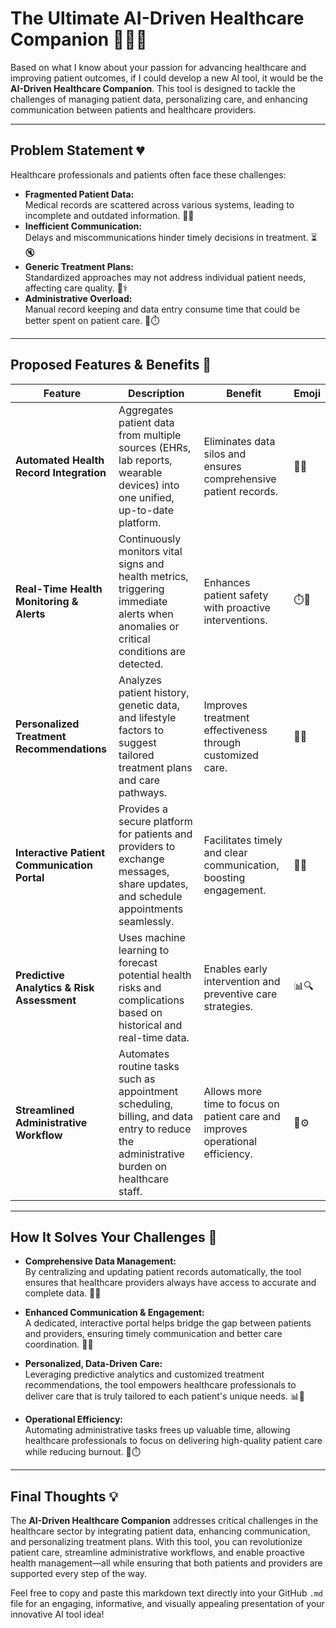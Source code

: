 # The Ultimate AI-Driven Healthcare Companion 🚀🏥💡

Based on what I know about your passion for advancing healthcare and improving patient outcomes, if I could develop a new AI tool, it would be the **AI-Driven Healthcare Companion**. This tool is designed to tackle the challenges of managing patient data, personalizing care, and enhancing communication between patients and healthcare providers.

---

## Problem Statement 💔

Healthcare professionals and patients often face these challenges:
- **Fragmented Patient Data:**  
  Medical records are scattered across various systems, leading to incomplete and outdated information. 📂❌
- **Inefficient Communication:**  
  Delays and miscommunications hinder timely decisions in treatment. ⏳🔇
- **Generic Treatment Plans:**  
  Standardized approaches may not address individual patient needs, affecting care quality. 👥⚕️
- **Administrative Overload:**  
  Manual record keeping and data entry consume time that could be better spent on patient care. 📝⏱️

---

## Proposed Features & Benefits 🎯

| **Feature**                                   | **Description**                                                                                                                                             | **Benefit**                                                         | **Emoji**          |
|-----------------------------------------------|-------------------------------------------------------------------------------------------------------------------------------------------------------------|----------------------------------------------------------------------|--------------------|
| **Automated Health Record Integration**       | Aggregates patient data from multiple sources (EHRs, lab reports, wearable devices) into one unified, up-to-date platform.                                  | Eliminates data silos and ensures comprehensive patient records.     | 🤖📂                |
| **Real-Time Health Monitoring & Alerts**      | Continuously monitors vital signs and health metrics, triggering immediate alerts when anomalies or critical conditions are detected.                      | Enhances patient safety with proactive interventions.                | ⏱️🚨                |
| **Personalized Treatment Recommendations**    | Analyzes patient history, genetic data, and lifestyle factors to suggest tailored treatment plans and care pathways.                                        | Improves treatment effectiveness through customized care.            | 👥💊                |
| **Interactive Patient Communication Portal**  | Provides a secure platform for patients and providers to exchange messages, share updates, and schedule appointments seamlessly.                           | Facilitates timely and clear communication, boosting engagement.     | 💬📅                |
| **Predictive Analytics & Risk Assessment**      | Uses machine learning to forecast potential health risks and complications based on historical and real-time data.                                          | Enables early intervention and preventive care strategies.           | 📊🔍                |
| **Streamlined Administrative Workflow**       | Automates routine tasks such as appointment scheduling, billing, and data entry to reduce the administrative burden on healthcare staff.                   | Allows more time to focus on patient care and improves operational efficiency. | 🏥⚙️                |

---

## How It Solves Your Challenges 🌟

- **Comprehensive Data Management:**  
  By centralizing and updating patient records automatically, the tool ensures that healthcare providers always have access to accurate and complete data. 📂✅
  
- **Enhanced Communication & Engagement:**  
  A dedicated, interactive portal helps bridge the gap between patients and providers, ensuring timely communication and better care coordination. 💬🤝
  
- **Personalized, Data-Driven Care:**  
  Leveraging predictive analytics and customized treatment recommendations, the tool empowers healthcare professionals to deliver care that is truly tailored to each patient's unique needs. 📊💊
  
- **Operational Efficiency:**  
  Automating administrative tasks frees up valuable time, allowing healthcare professionals to focus on delivering high-quality patient care while reducing burnout. 🏥⏱️

---

## Final Thoughts 💡

The **AI-Driven Healthcare Companion** addresses critical challenges in the healthcare sector by integrating patient data, enhancing communication, and personalizing treatment plans. With this tool, you can revolutionize patient care, streamline administrative workflows, and enable proactive health management—all while ensuring that both patients and providers are supported every step of the way.

Feel free to copy and paste this markdown text directly into your GitHub `.md` file for an engaging, informative, and visually appealing presentation of your innovative AI tool idea!

